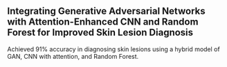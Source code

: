 <h2> Integrating Generative Adversarial Networks with Attention-Enhanced CNN and Random
 Forest for Improved Skin Lesion Diagnosis</h2>
<p>
  Achieved 91% accuracy in diagnosing skin lesions
 using a hybrid model of GAN, CNN with attention, and Random Forest.
</p>
